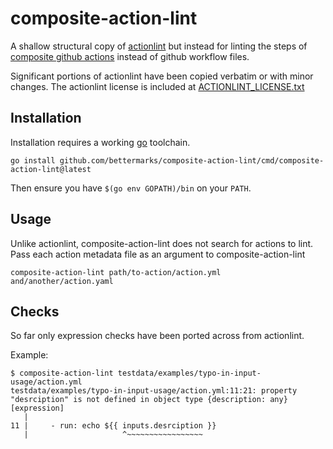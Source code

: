 composite-action-lint
=====================


A shallow structural copy of [actionlint][actionlint-repo] but instead for
linting the steps of [composite github actions][composite-action-tutorial]
instead of github workflow files.


Significant portions of actionlint have been copied verbatim or with minor
changes. The actionlint license is included at
[ACTIONLINT_LICENSE.txt](./ACTIONLINT_LICENSE.txt)


## Installation

Installation requires a working [go][go] toolchain.

```shell
go install github.com/bettermarks/composite-action-lint/cmd/composite-action-lint@latest
```

Then ensure you have `$(go env GOPATH)/bin` on your `PATH`.

## Usage

Unlike actionlint, composite-action-lint does not search for actions to lint.
Pass each action metadata file as an argument to composite-action-lint

```shell
composite-action-lint path/to-action/action.yml and/another/action.yaml
```

## Checks

So far only expression checks have been ported across from actionlint.

Example:

```
$ composite-action-lint testdata/examples/typo-in-input-usage/action.yml
testdata/examples/typo-in-input-usage/action.yml:11:21: property "desrciption" is not defined in object type {description: any} [expression]
   |
11 |     - run: echo ${{ inputs.desrciption }}
   |                     ^~~~~~~~~~~~~~~~~~
```

[actionlint-repo]: https://github.com/rhysd/actionlint
[composite-action-tutorial]: https://docs.github.com/en/actions/tutorials/create-actions/create-a-composite-action
[go]: https://go.dev/
